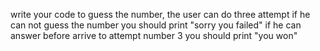 write your code to guess the number,
the user can do three attempt
if he can not guess the number 
you should print "sorry you failed"
if he can answer before arrive to attempt number 3
you should print "you won"